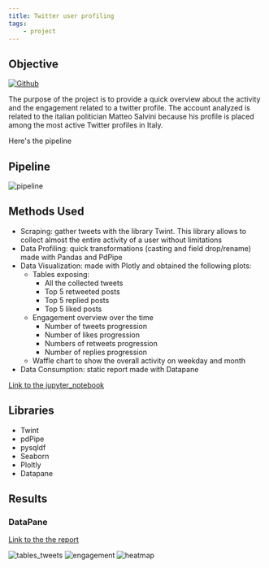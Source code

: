 ```yaml
---
title: Twitter user profiling
tags:
    - project
---
```


## Objective

[![Github](https://img.shields.io/badge/GitHub-181717.svg?style=for-the-badge&logo=GitHub&logoColor=white)](https://github.com/airaghidavide/twitter-user-report)

The purpose of the project is to provide a quick overview about the activity and the engagement related to a twitter profile. The account analyzed is related to the italian politician Matteo Salvini because his profile is placed among the most active Twitter profiles in Italy.

Here's the pipeline

## Pipeline

![pipeline](/img/pipeline_user_twitter.PNG)

## Methods Used

* Scraping: gather tweets with the library Twint. This library allows to collect almost the entire activity of a user without limitations
* Data Profiling: quick transformations (casting and field drop/rename) made with Pandas and PdPipe
* Data Visualization: made with Plotly and obtained the following plots:
  * Tables exposing:
      * All the collected tweets
      * Top 5 retweeted posts
      * Top 5 replied posts
      * Top 5 liked posts
  * Engagement overview over the time
      * Number of tweets progression
      * Number of likes progression
      * Numbers of retweets progression
      * Number of replies progression
  * Waffle chart to show the overall activity on weekday and month 
* Data Consumption: static report made with Datapane

[Link to the jupyter_notebook](https://colab.research.google.com/drive/1zTEQUdC5gWU8osT17VQ3hw9jSJsJQHI7?usp=sharing)

## Libraries

* Twint
* pdPipe
* pysqldf
* Seaborn
* Ploltly
* Datapane

## Results
### DataPane
[Link to the the report](https://datapane.com/u/airaghidavide/reports/M7bQbw3/twitter-profile-report-matteo-salvini/)

![tables_tweets](/img/tables_tweets.PNG)
![engagement](/img/engagement.PNG)
![heatmap](/img/heatmap.PNG)
